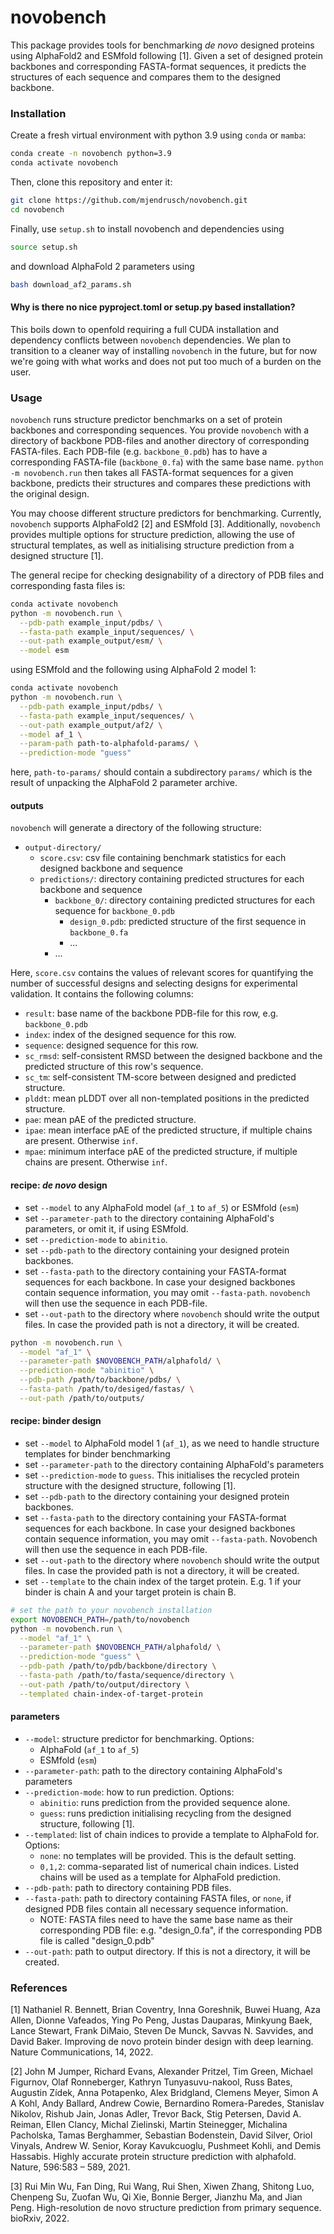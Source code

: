 # novobench

This package provides tools for benchmarking _de novo_ designed proteins
using AlphaFold2 and ESMfold following [1]. Given a set of designed protein
backbones and corresponding FASTA-format sequences, it predicts the structures
of each sequence and compares them to the designed backbone.

### Installation

Create a fresh virtual environment with python 3.9 using `conda` or `mamba`:
```bash
conda create -n novobench python=3.9
conda activate novobench
```
Then, clone this repository and enter it:
```bash
git clone https://github.com/mjendrusch/novobench.git
cd novobench
```

Finally, use `setup.sh` to install novobench and dependencies using
```bash
source setup.sh
```
and download AlphaFold 2 parameters using
```bash
bash download_af2_params.sh
```

#### Why is there no nice pyproject.toml or setup.py based installation?
This boils down to openfold requiring a full CUDA installation and dependency conflicts between
`novobench` dependencies. We plan to transition to a cleaner way of installing
`novobench` in the future, but for now we're going with what works and does not put too much
of a burden on the user.

### Usage
`novobench` runs structure predictor benchmarks on a set of protein backbones and corresponding sequences.
You provide `novobench` with a directory of backbone PDB-files and another directory of corresponding FASTA-files.
Each PDB-file (e.g. `backbone_0.pdb`) has to have a corresponding FASTA-file (`backbone_0.fa`) with the same base name.
`python -m novobench.run` then takes all FASTA-format sequences for a given backbone, predicts their structures
and compares these predictions with the original design.

You may choose different structure predictors for benchmarking. Currently, `novobench` supports AlphaFold2 [2] and ESMfold [3].
Additionally, `novobench` provides multiple options for structure prediction, allowing the use of structural templates,
as well as initialising structure prediction from a designed structure [1].

The general recipe for checking designability of a directory of PDB files and corresponding fasta files is:
```bash
conda activate novobench
python -m novobench.run \
  --pdb-path example_input/pdbs/ \
  --fasta-path example_input/sequences/ \
  --out-path example_output/esm/ \
  --model esm
```
using ESMfold and the following using AlphaFold 2 model 1:
```bash
conda activate novobench
python -m novobench.run \
  --pdb-path example_input/pdbs/ \
  --fasta-path example_input/sequences/ \
  --out-path example_output/af2/ \
  --model af_1 \
  --param-path path-to-alphafold-params/ \
  --prediction-mode "guess"
```
here, `path-to-params/` should contain a subdirectory `params/` which is the result of
unpacking the AlphaFold 2 parameter archive.

#### outputs
`novobench` will generate a directory of the following structure:
* `output-directory/`
  * `score.csv`: csv file containing benchmark statistics for each designed backbone and sequence
  * `predictions/`: directory containing predicted structures for each backbone and sequence
    * `backbone_0/`: directory containing predicted structures for each sequence for `backbone_0.pdb`
      * `design_0.pdb`: predicted structure of the first sequence in `backbone_0.fa`
      * ...
    * ...

Here, `score.csv` contains the values of relevant scores for quantifying the number of successful designs
and selecting designs for experimental validation. It contains the following columns:
* `result`: base name of the backbone PDB-file for this row, e.g. `backbone_0.pdb`
* `index`: index of the designed sequence for this row.
* `sequence`: designed sequence for this row.
* `sc_rmsd`: self-consistent RMSD between the designed backbone and the predicted structure of this row's sequence.
* `sc_tm`: self-consistent TM-score between designed and predicted structure.
* `plddt`: mean pLDDT over all non-templated positions in the predicted structure.
* `pae`: mean pAE of the predicted structure.
* `ipae`: mean interface pAE of the predicted structure, if multiple chains are present. Otherwise `inf`.
* `mpae`: minimum interface pAE of the predicted structure, if multiple chains are present. Otherwise `inf`.

#### recipe: _de novo_ design
* set `--model` to any AlphaFold model (`af_1` to `af_5`) or ESMfold (`esm`)
* set `--parameter-path` to the directory containing AlphaFold's parameters, or omit it, if using ESMfold.
* set `--prediction-mode` to `abinitio`.
* set `--pdb-path` to the directory containing your designed protein backbones.
* set `--fasta-path` to the directory containing your FASTA-format sequences for each backbone.
  In case your designed backbones contain sequence information, you may omit `--fasta-path`.
  `novobench` will then use the sequence in each PDB-file.
* set `--out-path` to the directory where `novobench` should write the output files.
  In case the provided path is not a directory, it will be created.

```bash
python -m novobench.run \
  --model "af_1" \
  --parameter-path $NOVOBENCH_PATH/alphafold/ \
  --prediction-mode "abinitio" \
  --pdb-path /path/to/backbone/pdbs/ \
  --fasta-path /path/to/desiged/fastas/ \
  --out-path /path/to/outputs/
```

#### recipe: binder design
* set `--model` to AlphaFold model 1 (`af_1`), as we need to handle structure templates for binder benchmarking
* set `--parameter-path` to the directory containing AlphaFold's parameters
* set `--prediction-mode` to `guess`. This initialises the recycled protein structure with the designed structure, following [1].
* set `--pdb-path` to the directory containing your designed protein backbones.
* set `--fasta-path` to the directory containing your FASTA-format sequences for each backbone.
  In case your designed backbones contain sequence information, you may omit `--fasta-path`.
  Novobench will then use the sequence in each PDB-file.
* set `--out-path` to the directory where `novobench` should write the output files.
  In case the provided path is not a directory, it will be created.
* set `--template` to the chain index of the target protein.
  E.g. 1 if your binder is chain A and your target protein is chain B.

```bash
# set the path to your novobench installation
export NOVOBENCH_PATH=/path/to/novobench
python -m novobench.run \
  --model "af_1" \
  --parameter-path $NOVOBENCH_PATH/alphafold/ \
  --prediction-mode "guess" \
  --pdb-path /path/to/pdb/backbone/directory \
  --fasta-path /path/to/fasta/sequence/directory \
  --out-path /path/to/output/directory \
  --templated chain-index-of-target-protein
```

#### parameters
* `--model`: structure predictor for benchmarking. Options:
  * AlphaFold (`af_1` to `af_5`)
  * ESMfold (`esm`)
* `--parameter-path`: path to the directory containing AlphaFold's parameters
* `--prediction-mode`: how to run prediction. Options:
  * `abinitio`: runs prediction from the provided sequence alone.
  * `guess`: runs prediction initialising recycling from the designed structure, following [1].
* `--templated`: list of chain indices to provide a template to AlphaFold for. Options:
  * `none`: no templates will be provided. This is the default setting.
  * `0,1,2`: comma-separated list of numerical chain indices. Listed chains will be used as a template for AlphaFold prediction.
* `--pdb-path`: path to directory containing PDB files.
* `--fasta-path`: path to directory containing FASTA files, or `none`, if designed PDB files contain all necessary sequence information.
  * NOTE: FASTA files need to have the same base name as their corresponding PDB file:
    e.g. "design_0.fa", if the corresponding PDB file is called "design_0.pdb"
* `--out-path`: path to output directory. If this is not a directory, it will be created. 

### References
[1] Nathaniel R. Bennett, Brian Coventry, Inna Goreshnik, Buwei Huang, Aza Allen, Dionne Vafeados, Ying Po Peng, Justas Dauparas, Minkyung Baek, Lance Stewart, Frank DiMaio, Steven De Munck, Savvas N. Savvides, and David Baker. Improving de novo protein binder design with deep learning. Nature Communications, 14, 2022.

[2] John M Jumper, Richard Evans, Alexander Pritzel, Tim Green, Michael Figurnov, Olaf Ronneberger, Kathryn Tunyasuvu-nakool, Russ Bates, Augustin Zídek, Anna Potapenko, Alex Bridgland, Clemens Meyer, Simon A A Kohl, Andy Ballard, Andrew Cowie, Bernardino Romera-Paredes, Stanislav Nikolov, Rishub Jain, Jonas Adler, Trevor Back, Stig Petersen, David A. Reiman, Ellen Clancy, Michal Zielinski, Martin Steinegger, Michalina Pacholska, Tamas Berghammer, Sebastian Bodenstein, David Silver, Oriol Vinyals, Andrew W. Senior, Koray Kavukcuoglu, Pushmeet Kohli, and Demis Hassabis. Highly accurate protein structure prediction with alphafold. Nature, 596:583 – 589, 2021.

[3] Rui Min Wu, Fan Ding, Rui Wang, Rui Shen, Xiwen Zhang, Shitong Luo, Chenpeng Su, Zuofan Wu, Qi Xie, Bonnie Berger, Jianzhu Ma, and Jian Peng. High-resolution de novo structure prediction from primary sequence. bioRxiv, 2022.
